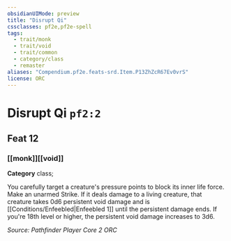 ```yaml
---
obsidianUIMode: preview
title: "Disrupt Qi"
cssclasses: pf2e,pf2e-spell
tags:
  - trait/monk
  - trait/void
  - trait/common
  - category/class
  - remaster
aliases: "Compendium.pf2e.feats-srd.Item.P13ZhZcR67Ev0vrS"
license: ORC
---
```

# Disrupt Qi `pf2:2`
## Feat 12
### [[monk]][[void]]

**Category** class; 




You carefully target a creature's pressure points to block its inner life force. Make an unarmed Strike. If it deals damage to a living creature, that creature takes 0d6 persistent void damage and is [[Conditions/Enfeebled|Enfeebled 1]] until the persistent damage ends. If you're 18th level or higher, the persistent void damage increases to 3d6.

*Source: Pathfinder Player Core 2*
*ORC*